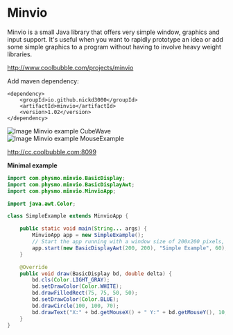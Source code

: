 # Minvio
Minvio is a small Java library that offers very simple window, graphics and input support.  It's useful when you want to rapidly prototype an idea or add some simple graphics to a program without having to involve heavy weight libraries.

http://www.coolbubble.com/projects/minvio

Add maven dependency:

    <dependency>
        <groupId>io.github.nickd3000</groupId>
        <artifactId>minvio</artifactId>
        <version>1.02</version>
    </dependency>

![Image Minvio example CubeWave](docs/cubeWave.png)
![Image Minvio example MouseExample](docs/mouseExample.png)

http://cc.coolbubble.com:8099

**Minimal example**

```java
import com.physmo.minvio.BasicDisplay;
import com.physmo.minvio.BasicDisplayAwt;
import com.physmo.minvio.MinvioApp;

import java.awt.Color;

class SimpleExample extends MinvioApp {

    public static void main(String... args) {
        MinvioApp app = new SimpleExample();
        // Start the app running with a window size of 200x200 pixels, at 60 frames per second.
        app.start(new BasicDisplayAwt(200, 200), "Simple Example", 60);
    }

    @Override
    public void draw(BasicDisplay bd, double delta) {
        bd.cls(Color.LIGHT_GRAY);
        bd.setDrawColor(Color.WHITE);
        bd.drawFilledRect(75, 75, 50, 50);
        bd.setDrawColor(Color.BLUE);
        bd.drawCircle(100, 100, 70);
        bd.drawText("X:" + bd.getMouseX() + " Y:" + bd.getMouseY(), 10, 190);
    }
}
```
